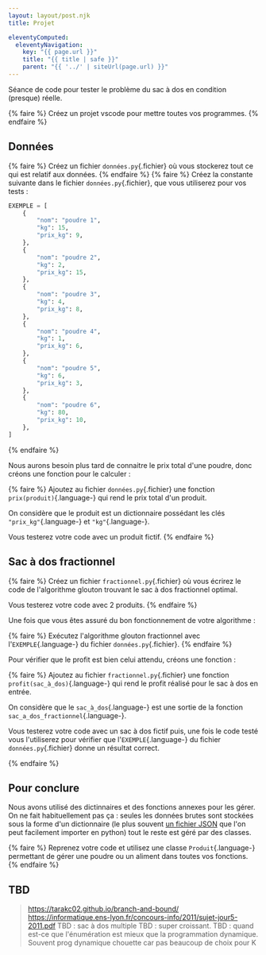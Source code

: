 ```yaml
---
layout: layout/post.njk
title: Projet

eleventyComputed:
  eleventyNavigation:
    key: "{{ page.url }}"
    title: "{{ title | safe }}"
    parent: "{{ '../' | siteUrl(page.url) }}"
---
```


Séance de code pour tester le problème du sac à dos en condition (presque) réelle.


{% faire %}
Créez un projet vscode pour mettre toutes vos programmes.
{% endfaire %}

## Données

{% faire %}
Créez un fichier `données.py`{.fichier} où vous stockerez tout ce qui est relatif aux données.
{% endfaire %}
{% faire %}
Créez la constante suivante dans le fichier `données.py`{.fichier}, que vous utiliserez pour vos tests :

```python
EXEMPLE = [
    {
        "nom": "poudre 1",
        "kg": 15,
        "prix_kg": 9,
    },
    {
        "nom": "poudre 2",
        "kg": 2,
        "prix_kg": 15,
    },
    {
        "nom": "poudre 3",
        "kg": 4,
        "prix_kg": 8,
    },
    {
        "nom": "poudre 4",
        "kg": 1,
        "prix_kg": 6,
    },
    {
        "nom": "poudre 5",
        "kg": 6,
        "prix_kg": 3,
    },
    {
        "nom": "poudre 6",
        "kg": 80,
        "prix_kg": 10,
    },
]
```
{% endfaire %}

Nous aurons besoin plus tard de connaitre le prix total d'une poudre, donc créons une fonction pour le calculer :


{% faire %}
Ajoutez au fichier `données.py`{.fichier} une fonction `prix(produit)`{.language-} qui rend le prix total d'un produit.

On considère que le produit est un dictionnaire possédant les clés `"prix_kg"`{.language-} et `"kg"`{.language-}.

Vous testerez votre code avec un produit fictif.
{% endfaire %}

## Sac à dos fractionnel


{% faire %}
Créez un fichier `fractionnel.py`{.fichier} où vous écrirez le code de l'algorithme glouton trouvant le sac à dos fractionnel optimal.

Vous testerez votre code avec 2 produits.
{% endfaire %}


Une fois que vous êtes assuré du bon fonctionnement de votre algorithme :


{% faire %}
Exécutez l'algorithme glouton fractionnel avec l'`EXEMPLE`{.language-} du fichier `données.py`{.fichier}.
{% endfaire %}

Pour vérifier que le profit est bien celui attendu, créons une fonction :

{% faire %}
Ajoutez au fichier `fractionnel.py`{.fichier} une fonction `profit(sac_à_dos)`{.language-} qui rend le profit réalisé pour le sac à dos en entrée.

On considère que le `sac_à_dos`{.language-} est une sortie de la fonction `sac_a_dos_fractionnel`{.language-}.

Vous testerez votre code avec un sac à dos fictif puis, une fois le code testé vous l'utiliserez pour vérifier que l'`EXEMPLE`{.language-} du fichier `données.py`{.fichier} donne un résultat correct.

{% endfaire %}

## Pour conclure

Nous avons utilisé des dictinnaires et des fonctions annexes pour les gérer. On ne fait habituellement pas ça : seules les données brutes sont stockées sous la forme d'un dictionnaire (le plus souvent [un fichier JSON](https://fr.wikipedia.org/wiki/JavaScript_Object_Notation) que l'on peut facilement importer en python) tout le reste est géré par des classes.

{% faire %}
Reprenez votre code et utilisez une classe `Produit`{.language-} permettant de gérer une poudre ou un aliment dans toutes vos fonctions.
{% endfaire %}

## TBD

> <https://tarakc02.github.io/branch-and-bound/>
<https://informatique.ens-lyon.fr/concours-info/2011/sujet-jour5-2011.pdf>
> TBD : sac à dos multiple
> TBD : super croissant.
> TBD : quand est-ce que l'énumération est mieux que la programmation dynamique. Souvent prog dynamique chouette car pas beaucoup de choix pour K
